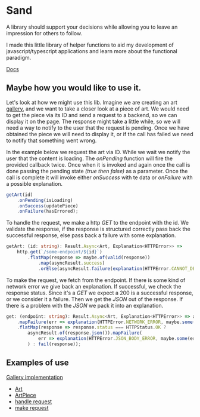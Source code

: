 # Sand

A library should support your decisions while allowing you to leave an impression for others to follow.

I made this little library of helper functions to aid my development of javascript/typescript applications and learn
more about the functional paradigm.

[Docs](https://ryandur.github.io/sand/modules.html)

## Maybe how you would like to use it.

Let's look at how we might use this lib. Imagine we are creating an
art [gallery](https://peaceful-heyrovsky-96583c.netlify.app/gallery?page=1&size=8&tab=aic), and we want to take a closer
look at a piece of art. We would need to get the piece via its ID and send a request to a backend, so we can display it
on the page. The response might take a little while, so we will need a way to notify to the user that the request is
pending. Once we have obtained the piece we will need to display it, or if the call has failed we need to notify that
something went wrong.

In the example below we request the art via ID. While we wait we notify the user that the content is loading. The
*onPending* function will fire the provided callback twice. Once when it is invoked and again once the call is done
passing the pending state *(true then false)* as a parameter. Once the call is complete it will invoke either
*onSuccess* with te data or *onFailure* with a possible explanation.

```typescript
getArt(id)
    .onPending(isLoading)
    .onSuccess(updatePiece)
    .onFailure(hasErrored);
```

To handle the request, we make a http *GET* to the endpoint with the id. We validate the response, if the response is
structured correctly pass back the successful response, else pass back a failure with some explanation.

```typescript
getArt: (id: string): Result.Async<Art, Explanation<HTTPError>> =>
    http.get(`/some-endpoint/${id}`)
        .flatMap(response => maybe.of(valid(response))
            .map(asyncResult.success)
            .orElse(asyncResult.failure(explanation(HTTPError.CANNOT_DECODE))))
```

To make the request, we fetch from the endpoint. If there is some kind of network error we give back an explanation. If
successful, we check the response status. Since it's a *GET* we expect a 200 is a successful response, or we consider it
a failure. Then we get the *JSON* out of the response. If there is a problem with the *JSON* we pack it into an
explanation.

```typescript
get: (endpoint: string): Result.Async<Art, Explanation<HTTPError>> => asyncResult.of(fetch(endpoint))
    .mapFailure(err => explanation(HTTPError.NETWORK_ERROR, maybe.some(err)))
    .flatMap(response => response.status === HTTPStatus.OK ?
        asyncResult.of(response.json()).mapFailure(
            err => explanation(HTTPError.JSON_BODY_ERROR, maybe.some(err))
        ) : fail(response));
```

## Examples of use

[Gallery implementation](https://github.com/RyanDur/ChosenPicachu/tree/main/src/lib/components/Gallery)

* [Art](https://github.com/RyanDur/ChosenPicachu/blob/main/src/lib/components/Gallery/Art/index.tsx#L19)
* [ArtPiece](https://github.com/RyanDur/ChosenPicachu/blob/main/src/lib/components/Gallery/ArtPiece/index.tsx#L19)
* [handle request](https://github.com/RyanDur/ChosenPicachu/blob/main/src/data/artGallery/index.ts#L11)
* [make request](https://github.com/RyanDur/ChosenPicachu/blob/main/src/data/http.ts#L24)